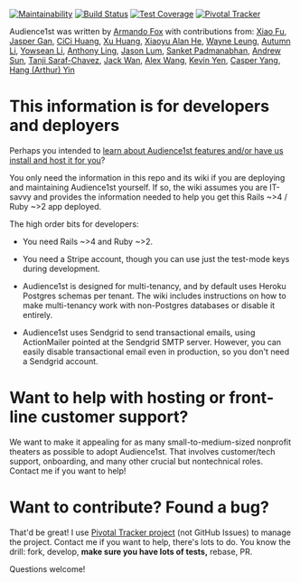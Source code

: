 [![Maintainability](https://api.codeclimate.com/v1/badges/f023aeddae42d2da37ba/maintainability)](https://codeclimate.com/github/armandofox/audience1st/maintainability)
[![Build Status](https://travis-ci.org/armandofox/audience1st.svg?branch=main)](https://travis-ci.org/armandofox/audience1st)
[![Test Coverage](https://api.codeclimate.com/v1/badges/f023aeddae42d2da37ba/test_coverage)](https://codeclimate.com/github/armandofox/audience1st/test_coverage)
[![Pivotal Tracker](https://github.com/armandofox/audience1st/blob/main/app/assets/images/pivotal_tracker_logo.png)](https://pivotaltracker.com/n/projects/44802)


Audience1st was written by [Armando Fox](https://github.com/armandofox) with contributions from:
[Xiao Fu](https://github.com/fxdawnn),
[Jasper Gan](https://github.com/jasgan),
[CiCi Huang](https://github.com/chengchenghuang),
[Xu Huang](https://github.com/Hexhu),
[Xiaoyu Alan He](https://github.com/AlanHe-Xiaoyu),
[Wayne Leung](https://github.com/WayneLeung12),
[Autumn Li](https://github.com/autumnli11),
[Yowsean Li](https://github.com/yowsean),
[Anthony Ling](https://github.com/Ant1ng2),
[Jason Lum](https://github.com/jayl109),
[Sanket Padmanabhan](https://github.com/sanketq),
[Andrew Sun](https://github.com/andrewsun98),
[Tanji Saraf-Chavez](https://github.com/tsarafchavez),
[Jack Wan](https://github.com/WanNJ),
[Alex Wang](https://github.com/raisindoc),
[Kevin Yen](https://github.com/crazyberry7),
[Casper Yang](https://github.com/cyang2020),
[Hang (Arthur) Yin](https://github.com/LoserNoOne)


# This information is for developers and deployers

Perhaps you intended to [learn about Audience1st features and/or have us install and host it for you](https://www.audience1st.com)?

You only need the information in this repo and its wiki if you are
deploying and maintaining Audience1st yourself.  If so, the wiki
assumes you are IT-savvy and provides the information needed to help
you get this Rails ~>4 / Ruby ~>2 app deployed.

The high order bits for developers:

* You need Rails ~>4 and Ruby ~>2.

* You need a Stripe account, though you can use just the test-mode keys during development.

* Audience1st is designed for multi-tenancy, and by default uses
Heroku Postgres schemas per tenant.  The wiki includes instructions on
how to make multi-tenancy work with non-Postgres databases or disable
it entirely.

* Audience1st uses Sendgrid to send transactional emails, using
ActionMailer pointed at the Sendgrid SMTP server.  However, you can
easily disable transactional email even in production, so you don't
need a Sendgrid account.

# Want to help with hosting or front-line customer support?

We want to make it appealing for as many small-to-medium-sized
nonprofit theaters as possible to adopt Audience1st.  That involves
customer/tech support, onboarding, and 
many other crucial but nontechnical roles.  Contact me if you want to
help! 

# Want to contribute?  Found a bug?

That'd be great!  I use [Pivotal Tracker
project](https://pivotaltracker.com/projects/44802)  (not GitHub
Issues) to manage the project.  Contact me if you want to help,
there's lots to do.  You know the drill: fork, develop, **make sure
you have lots of tests,** rebase, PR.

Questions welcome!
